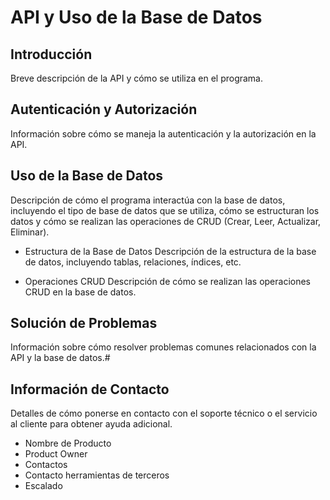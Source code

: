 # API y Uso de la Base de Datos

## Introducción

Breve descripción de la API y cómo se utiliza en el programa.

## Autenticación y Autorización

Información sobre cómo se maneja la autenticación y la autorización en la API.

## Uso de la Base de Datos

Descripción de cómo el programa interactúa con la base de datos, incluyendo el tipo de base de datos que se utiliza, cómo se estructuran los datos y cómo se realizan las operaciones de CRUD (Crear, Leer, Actualizar, Eliminar).

- Estructura de la Base de Datos
Descripción de la estructura de la base de datos, incluyendo tablas, relaciones, índices, etc.

- Operaciones CRUD
Descripción de cómo se realizan las operaciones CRUD en la base de datos.

## Solución de Problemas

Información sobre cómo resolver problemas comunes relacionados con la API y la base de datos.#

## Información de Contacto

Detalles de cómo ponerse en contacto con el soporte técnico o el servicio al cliente para obtener ayuda adicional.

- Nombre de Producto
- Product Owner
- Contactos
- Contacto herramientas de terceros
- Escalado


